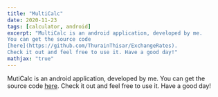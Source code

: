 ```yaml
---
title: "MultiCalc"
date: 2020-11-23
tags: [calculator, android]
excerpt: "MultiCalc is an android application, developed by me.
You can get the source code 
[here](https://github.com/ThurainThisar/ExchangeRates).
Check it out and feel free to use it. Have a good day!"
mathjax: "true"
---
```


MutiCalc is an android application, developed by me.
You can get the source code 
[here](https://github.com/ThurainThisar/ExchangeRates).
Check it out and feel free to use it. Have a good day!
